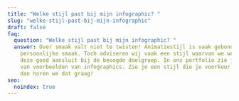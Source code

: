 ```yaml
---
title: "Welke stijl past bij mijn infographic? "
slug: "welke-stijl-past-bij-mijn-infographic"
draft: false
faq:
  question: "Welke stijl past bij mijn infographic? "
  answer: Over smaak valt niet te twisten! Animatiestijl is vaak gebonden aan een
    persoonlijke smaak. Toch adviseren wij vaak een stijl waarvan we weten dat
    deze goed aansluit bij de beoogde doelgroep. In ons portfolio zie je een tal
    van voorbeelden van infographics. Zie je een stijl die je voorkeur heeft,
    dan horen we dat graag!
seo:
  noindex: true
---
```

